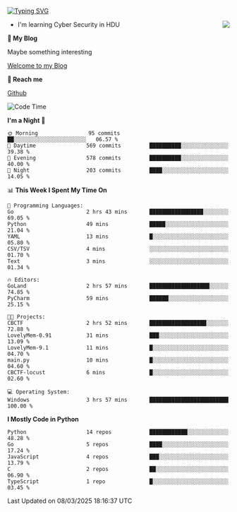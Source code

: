 [![Typing SVG](https://readme-typing-svg.herokuapp.com?font=Fira+Code&pause=1000&random=false&width=450&height=60&lines=Hello+%F0%9F%91%8B%F0%9F%8F%BB;I'm+JBNRZ)](https://git.io/typing-svg)

<a href="#">
  <img align="right" src="https://github-readme-stats.vercel.app/api?username=JBNRZ&show_icons=true&bg_color=15,f2f7fd,E0EAFC" />
</a>

- I'm learning Cyber Security in HDU

 **🌱 My Blog**

Maybe something interesting

[Welcome to my Blog](https://jbnrz.com.cn/)

 **💬 Reach me** 

[Github](https://github.com/JBNRZ)


<!--START_SECTION:waka-->
![Code Time](http://img.shields.io/badge/Code%20Time-1%2C009%20hrs%2011%20mins-blue)

**I'm a Night 🦉** 

```text
🌞 Morning                95 commits          ██░░░░░░░░░░░░░░░░░░░░░░░   06.57 % 
🌆 Daytime                569 commits         ██████████░░░░░░░░░░░░░░░   39.38 % 
🌃 Evening                578 commits         ██████████░░░░░░░░░░░░░░░   40.00 % 
🌙 Night                  203 commits         ████░░░░░░░░░░░░░░░░░░░░░   14.05 % 
```


📊 **This Week I Spent My Time On** 

```text
💬 Programming Languages: 
Go                       2 hrs 43 mins       █████████████████░░░░░░░░   69.05 % 
Python                   49 mins             █████░░░░░░░░░░░░░░░░░░░░   21.04 % 
YAML                     13 mins             █░░░░░░░░░░░░░░░░░░░░░░░░   05.80 % 
CSV/TSV                  4 mins              ░░░░░░░░░░░░░░░░░░░░░░░░░   01.70 % 
Text                     3 mins              ░░░░░░░░░░░░░░░░░░░░░░░░░   01.34 % 

🔥 Editors: 
GoLand                   2 hrs 57 mins       ███████████████████░░░░░░   74.85 % 
PyCharm                  59 mins             ██████░░░░░░░░░░░░░░░░░░░   25.15 % 

🐱‍💻 Projects: 
CBCTF                    2 hrs 52 mins       ██████████████████░░░░░░░   72.88 % 
LovelyMem-0.91           31 mins             ███░░░░░░░░░░░░░░░░░░░░░░   13.09 % 
LovelyMem-9.1            11 mins             █░░░░░░░░░░░░░░░░░░░░░░░░   04.70 % 
main.py                  10 mins             █░░░░░░░░░░░░░░░░░░░░░░░░   04.60 % 
CBCTF-locust             6 mins              █░░░░░░░░░░░░░░░░░░░░░░░░   02.60 % 

💻 Operating System: 
Windows                  3 hrs 57 mins       █████████████████████████   100.00 % 
```

**I Mostly Code in Python** 

```text
Python                   14 repos            ████████████░░░░░░░░░░░░░   48.28 % 
Go                       5 repos             ████░░░░░░░░░░░░░░░░░░░░░   17.24 % 
JavaScript               4 repos             ███░░░░░░░░░░░░░░░░░░░░░░   13.79 % 
C                        2 repos             ██░░░░░░░░░░░░░░░░░░░░░░░   06.90 % 
TypeScript               1 repo              █░░░░░░░░░░░░░░░░░░░░░░░░   03.45 % 
```




 Last Updated on 08/03/2025 18:16:37 UTC
<!--END_SECTION:waka-->
